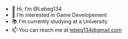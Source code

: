 - 👋 Hi, I’m @Lebeg134
- 👀 I’m interested in Game Developement
- 📚 I'm currently studying at a University
- 📫 You can reach me at lebeg134@gmail.com

<!---
Lebeg134/Lebeg134 is a ✨ special ✨ repository because its `README.md` (this file) appears on your GitHub profile.
You can click the Preview link to take a look at your changes.
--->
